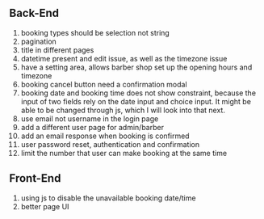 ## Back-End

1. booking types should be selection not string
2. pagination
3. title in different pages
4. datetime present and edit issue, as well as the timezone issue
5. have a setting area, allows barber shop set up the opening hours and timezone
6. booking cancel button need a confirmation modal
7. booking date and booking time does not show constraint, because the input of two fields rely on
the date input and choice input. It might be able to be changed through js, which I will look into that next.
8. use email not username in the login page
11. add a different user page for admin/barber
12. add an email response when booking is confirmed
13. user password reset, authentication and confirmation
14. limit the number that user can make booking at the same time


## Front-End
1. using js to disable the unavailable booking date/time
2. better page UI
